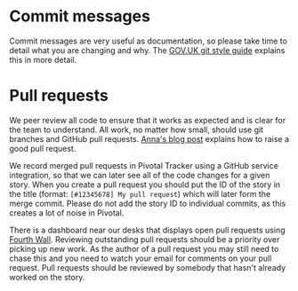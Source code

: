 # Commit messages

Commit messages are very useful as documentation, so please take time to
detail what you are changing and why. The [GOV.UK git style guide][]
explains this in more detail.

[GOV.UK git style guide]: https://github.com/alphagov/styleguides/blob/master/git.md

# Pull requests

We peer review all code to ensure that it works as expected and is clear for
the team to understand. All work, no matter how small, should use git
branches and GitHub pull requests. [Anna's blog post][] explains how to
raise a good pull request.

[Anna's blog post]: http://www.annashipman.co.uk/jfdi/good-pull-requests.html

We record merged pull requests in Pivotal Tracker using a GitHub service
integration, so that we can later see all of the code changes for a given
story. When you create a pull request you should put the ID of the story in
the title (format: `[#12345678] My pull request`) which will later form the
merge commit. Please do not add the story ID to individual commits, as this
creates a lot of noise in Pivotal.

There is a dashboard near our desks that displays open pull requests using
[Fourth Wall][]. Reviewing outstanding pull requests should be a priority
over picking up new work. As the author of a pull request you may still need
to chase this and you need to watch your email for comments on your pull
request. Pull requests should be reviewed by somebody that hasn't already
worked on the story.

[Fourth Wall]: https://github.com/alphagov/fourth-wall
